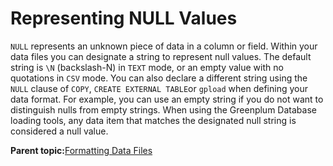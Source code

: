 # Representing NULL Values 

`NULL` represents an unknown piece of data in a column or field. Within your data files you can designate a string to represent null values. The default string is `\N` \(backslash-N\) in `TEXT` mode, or an empty value with no quotations in `CSV` mode. You can also declare a different string using the `NULL` clause of `COPY`, `CREATE EXTERNAL TABLE`or `gpload` when defining your data format. For example, you can use an empty string if you do not want to distinguish nulls from empty strings. When using the Greenplum Database loading tools, any data item that matches the designated null string is considered a null value.

**Parent topic:**[Formatting Data Files](../../load/topics/g-formatting-data-files.html)

